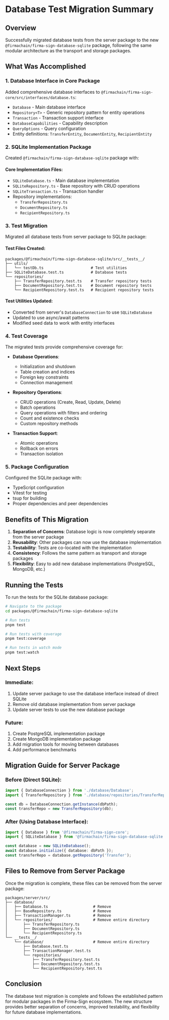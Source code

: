 # Database Test Migration Summary

## Overview

Successfully migrated database tests from the server package to the new `@firmachain/firma-sign-database-sqlite` package, following the same modular architecture as the transport and storage packages.

## What Was Accomplished

### 1. Database Interface in Core Package

Added comprehensive database interfaces to `@firmachain/firma-sign-core/src/interfaces/database.ts`:

- `Database` - Main database interface
- `Repository<T>` - Generic repository pattern for entity operations
- `Transaction` - Transaction support interface
- `DatabaseCapabilities` - Capability description
- `QueryOptions` - Query configuration
- Entity definitions: `TransferEntity`, `DocumentEntity`, `RecipientEntity`

### 2. SQLite Implementation Package

Created `@firmachain/firma-sign-database-sqlite` package with:

#### Core Implementation Files:

- `SQLiteDatabase.ts` - Main database implementation
- `SQLiteRepository.ts` - Base repository with CRUD operations
- `SQLiteTransaction.ts` - Transaction handler
- Repository implementations:
  - `TransferRepository.ts`
  - `DocumentRepository.ts`
  - `RecipientRepository.ts`

### 3. Test Migration

Migrated all database tests from server package to SQLite package:

#### Test Files Created:

```
packages/@firmachain/firma-sign-database-sqlite/src/__tests__/
├── utils/
│   └── testDb.ts                     # Test utilities
├── SQLiteDatabase.test.ts            # Database tests
└── repositories/
    ├── TransferRepository.test.ts    # Transfer repository tests
    ├── DocumentRepository.test.ts    # Document repository tests
    └── RecipientRepository.test.ts   # Recipient repository tests
```

#### Test Utilities Updated:

- Converted from server's `DatabaseConnection` to use `SQLiteDatabase`
- Updated to use async/await patterns
- Modified seed data to work with entity interfaces

### 4. Test Coverage

The migrated tests provide comprehensive coverage for:

- **Database Operations**:
  - Initialization and shutdown
  - Table creation and indices
  - Foreign key constraints
  - Connection management

- **Repository Operations**:
  - CRUD operations (Create, Read, Update, Delete)
  - Batch operations
  - Query operations with filters and ordering
  - Count and existence checks
  - Custom repository methods

- **Transaction Support**:
  - Atomic operations
  - Rollback on errors
  - Transaction isolation

### 5. Package Configuration

Configured the SQLite package with:

- TypeScript configuration
- Vitest for testing
- tsup for building
- Proper dependencies and peer dependencies

## Benefits of This Migration

1. **Separation of Concerns**: Database logic is now completely separate from the server package
2. **Reusability**: Other packages can now use the database implementation
3. **Testability**: Tests are co-located with the implementation
4. **Consistency**: Follows the same pattern as transport and storage packages
5. **Flexibility**: Easy to add new database implementations (PostgreSQL, MongoDB, etc.)

## Running the Tests

To run the tests for the SQLite database package:

```bash
# Navigate to the package
cd packages/@firmachain/firma-sign-database-sqlite

# Run tests
pnpm test

# Run tests with coverage
pnpm test:coverage

# Run tests in watch mode
pnpm test:watch
```

## Next Steps

### Immediate:

1. Update server package to use the database interface instead of direct SQLite
2. Remove old database implementation from server package
3. Update server tests to use the new database package

### Future:

1. Create PostgreSQL implementation package
2. Create MongoDB implementation package
3. Add migration tools for moving between databases
4. Add performance benchmarks

## Migration Guide for Server Package

### Before (Direct SQLite):

```typescript
import { DatabaseConnection } from './database/Database';
import { TransferRepository } from './database/repositories/TransferRepository';

const db = DatabaseConnection.getInstance(dbPath);
const transferRepo = new TransferRepository(db);
```

### After (Using Database Interface):

```typescript
import { Database } from '@firmachain/firma-sign-core';
import { SQLiteDatabase } from '@firmachain/firma-sign-database-sqlite';

const database = new SQLiteDatabase();
await database.initialize({ database: dbPath });
const transferRepo = database.getRepository('Transfer');
```

## Files to Remove from Server Package

Once the migration is complete, these files can be removed from the server package:

```
packages/server/src/
├── database/
│   ├── Database.ts                    # Remove
│   ├── BaseRepository.ts              # Remove
│   ├── TransactionManager.ts          # Remove
│   └── repositories/                  # Remove entire directory
│       ├── TransferRepository.ts
│       ├── DocumentRepository.ts
│       └── RecipientRepository.ts
└── __tests__/
    └── database/                      # Remove entire directory
        ├── Database.test.ts
        ├── TransactionManager.test.ts
        └── repositories/
            ├── TransferRepository.test.ts
            ├── DocumentRepository.test.ts
            └── RecipientRepository.test.ts
```

## Conclusion

The database test migration is complete and follows the established pattern for modular packages in the Firma-Sign ecosystem. The new structure provides better separation of concerns, improved testability, and flexibility for future database implementations.
